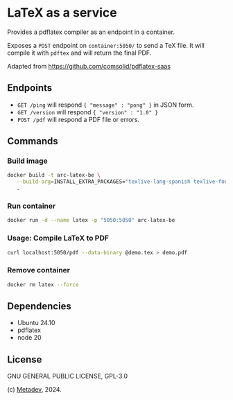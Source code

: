 # LaTeX as a service

Provides a pdflatex compiler as an endpoint in a container.

Exposes a `POST` endpoint on `container:5050/` to send a TeX file.
It will compile it with `pdftex` and will return the final PDF.

Adapted from <https://github.com/comsolid/pdflatex-saas>

## Endpoints

- `GET /ping`  will respond `{ "message" : "pong" }` in JSON form.
- `GET /version`  will respond `{ "version" : "1.0" }`
- `POST /pdf`  will respond a PDF file or errors.

## Commands

### Build image

```bash
docker build -t arc-latex-be \
   --build-arg=INSTALL_EXTRA_PACKAGES="texlive-lang-spanish texlive-fonts-recommended" \
   .
```

### Run container

```bash
docker run -d --name latex -p "5050:5050" arc-latex-be
```

### Usage: Compile LaTeX to PDF

```bash
curl localhost:5050/pdf --data-binary @demo.tex > demo.pdf
```

### Remove container

```bash
docker rm latex --force
```

## Dependencies

- Ubuntu 24.10
- pdflatex
- node 20

## License

GNU GENERAL PUBLIC LICENSE, GPL-3.0

(c) [Metadev](https://metadev.pro), 2024.
